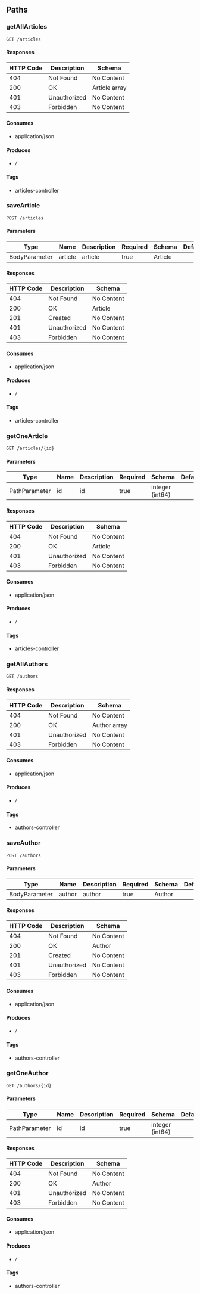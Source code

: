 ## Paths
### getAllArticles
```
GET /articles
```

#### Responses
|HTTP Code|Description|Schema|
|----|----|----|
|404|Not Found|No Content|
|200|OK|Article array|
|401|Unauthorized|No Content|
|403|Forbidden|No Content|


#### Consumes

* application/json

#### Produces

* */*

#### Tags

* articles-controller

### saveArticle
```
POST /articles
```

#### Parameters
|Type|Name|Description|Required|Schema|Default|
|----|----|----|----|----|----|
|BodyParameter|article|article|true|Article||


#### Responses
|HTTP Code|Description|Schema|
|----|----|----|
|404|Not Found|No Content|
|200|OK|Article|
|201|Created|No Content|
|401|Unauthorized|No Content|
|403|Forbidden|No Content|


#### Consumes

* application/json

#### Produces

* */*

#### Tags

* articles-controller

### getOneArticle
```
GET /articles/{id}
```

#### Parameters
|Type|Name|Description|Required|Schema|Default|
|----|----|----|----|----|----|
|PathParameter|id|id|true|integer (int64)||


#### Responses
|HTTP Code|Description|Schema|
|----|----|----|
|404|Not Found|No Content|
|200|OK|Article|
|401|Unauthorized|No Content|
|403|Forbidden|No Content|


#### Consumes

* application/json

#### Produces

* */*

#### Tags

* articles-controller

### getAllAuthors
```
GET /authors
```

#### Responses
|HTTP Code|Description|Schema|
|----|----|----|
|404|Not Found|No Content|
|200|OK|Author array|
|401|Unauthorized|No Content|
|403|Forbidden|No Content|


#### Consumes

* application/json

#### Produces

* */*

#### Tags

* authors-controller

### saveAuthor
```
POST /authors
```

#### Parameters
|Type|Name|Description|Required|Schema|Default|
|----|----|----|----|----|----|
|BodyParameter|author|author|true|Author||


#### Responses
|HTTP Code|Description|Schema|
|----|----|----|
|404|Not Found|No Content|
|200|OK|Author|
|201|Created|No Content|
|401|Unauthorized|No Content|
|403|Forbidden|No Content|


#### Consumes

* application/json

#### Produces

* */*

#### Tags

* authors-controller

### getOneAuthor
```
GET /authors/{id}
```

#### Parameters
|Type|Name|Description|Required|Schema|Default|
|----|----|----|----|----|----|
|PathParameter|id|id|true|integer (int64)||


#### Responses
|HTTP Code|Description|Schema|
|----|----|----|
|404|Not Found|No Content|
|200|OK|Author|
|401|Unauthorized|No Content|
|403|Forbidden|No Content|


#### Consumes

* application/json

#### Produces

* */*

#### Tags

* authors-controller

